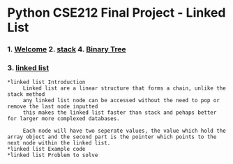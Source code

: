 <!--- 👋 Hi, I’m @moscarelloscott
- 👀 I’m interested in ...
- 🌱 I’m currently learning ...
- 💞️ I’m looking to collaborate on ...
- 📫 How to reach me ...


moscarelloscott/moscarelloscott is a ✨ special ✨ repository because its `README.md` (this file) appears on your GitHub profile.
You can click the Preview link to take a look at your changes.
--->
# Python CSE212 Final Project - Linked List

### 1. [Welcome](https://github.com/moscarelloscott/moscarelloscott/blob/main/CSE212.md) 2. [stack](https://github.com/moscarelloscott/moscarelloscott/blob/main/stack.md)  4. [Binary Tree](https://github.com/moscarelloscott/moscarelloscott/blob/main/binarytree.md)
    
### 3. [linked list](https://github.com/moscarelloscott/moscarelloscott/blob/main/linkedlist.md)
    *linked list Introduction
         Linked list are a linear structure that forms a chain, unlike the stack method 
         any linked list node can be accessed without the need to pop or remove the last node inputted
         this makes the linked list faster than stack and pehaps better for larger more complexed databases.
         
         Each node will have two seperate values, the value which hold the array object and the second part is the pointer which points to the next node within the linked list.
    *linked list Example code
    *linked list Problem to solve



<!---[VIDEO](https://moscarelloscott.github.io/project/index.html)--->

